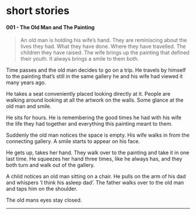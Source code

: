 # short stories

#### 001 - The Old Man and The Painting

>An old man is holding his wife’s hand. 
They are reminiscing about the lives they had. What they have done. Where they have travelled. The children they have raised. 
The wife brings up the painting that defined their youth. It always brings a smile to them both.</p>

<p>Time passes and the old man decides to go on a trip. He travels by himself to the painting that’s still in the same gallery he and his wife had viewed it many years ago. </p>

<p>He takes a seat conveniently placed looking directly at it. People are walking around looking at all the artwork on the walls. Some glance at the old man and smile.  </p>

<p>He sits for hours. He is remembering the good times he had with his wife the life they had together and everything this painting meant to them.</p>

<p>Suddenly the old man notices the space is empty. His wife walks in from the connecting gallery. A smile starts to appear on his face. </p>

<p>He gets up, takes her hand. They walk over to the painting and take it in one last time. He squeezes her hand three times, like he always has, and they both turn and walk out of the gallery. </p>

<p>A child notices an old man sitting on a chair. He pulls on the arm of his dad and whispers ‘I think his asleep dad’.
The father walks over to the old man and taps him on the shoulder. </p>

<p>The old mans eyes stay closed.</p>

---


